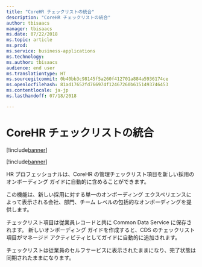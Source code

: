 ```yaml
---
title: "CoreHR チェックリストの統合"
description: "CoreHR チェックリストの統合"
author: tbisaacs
manager: tbisaacs
ms.date: 07/22/2018
ms.topic: article
ms.prod: 
ms.service: business-applications
ms.technology: 
ms.author: tbisaacs
audience: end user
ms.translationtype: HT
ms.sourcegitcommit: 0b40bb3c98145f5a260f412701a884a5936174ce
ms.openlocfilehash: 81ad17652fd766974f12467260b6151493746453
ms.contentlocale: ja-jp
ms.lasthandoff: 07/18/2018

---
```

#  <a name="corehr-checklist-integration"></a>CoreHR チェックリストの統合

[!include[banner](../../../includes/banner.md)]

[!include[banner](../../../includes/public-preview.md)]

HR プロフェッショナルは、CoreHR の管理チェックリスト項目を新しい採用のオンボーディング ガイドに自動的に含めることができます。

この機能は、新しい採用に対する単一のオンボーディング エクスペリエンスによって表示される会社、部門、チーム レベルの包括的なオンボーディングを提供します。

チェックリスト項目は従業員レコードと共に Common Data Service に保存されます。 新しいオンボーディング ガイドを作成すると、CDS のチェックリスト項目がマネージド アクティビティとしてガイドに自動的に追加されます。 

チェックリストは従業員のセルフサービスに表示されたままになり、完了状態は同期されたままになります。

<!--
## Who uses this feature
HR professionals
## License required
Talent license 
## Development status
Planning
## Target timeframe
Public Preview: September
-->

